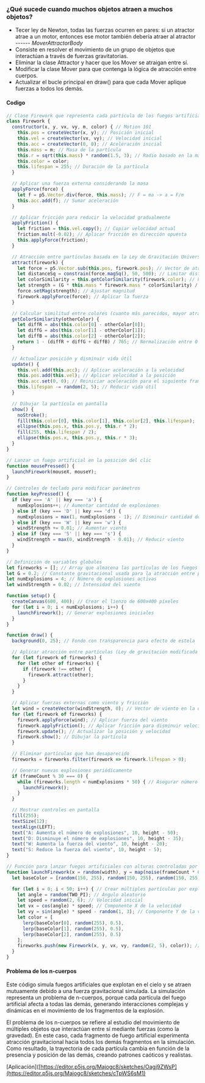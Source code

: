 ### ¿Qué sucede cuando muchos objetos atraen a muchos objetos?
- Tecer ley de Newton, todas las fuerzas ocurren en pares: si un atractor atrae a un motor, entonces ese motor también debería atraer al atractor ------ *MoverAttractorBody*
- Consiste en resolver el movimiento de un grupo de objetos que interactúan a través de fuerzas gravitatorias.
- Eliminar la clase Attractor y hacer que los Mover se atraigan entre sí.
- Modificar la clase Mover para que contenga la lógica de atracción entre cuerpos.
- Actualizar el bucle principal en draw() para que cada Mover aplique fuerzas a todos los demás.

#### Codigo

```js
// Clase Firework que representa cada partícula de los fuegos artificiales
class Firework {
  constructor(x, y, vx, vy, m, color) { // Motion 101
    this.pos = createVector(x, y); // Posición inicial
    this.vel = createVector(vx, vy); // Velocidad inicial
    this.acc = createVector(0, 0); // Aceleración inicial
    this.mass = m; // Masa de la partícula
    this.r = sqrt(this.mass) * random(1.5, 3); // Radio basado en la masa
    this.color = color; 
    this.lifespan = 255; // Duración de la partícula
  }

  // Aplicar una fuerza externa considerando la masa
  applyForce(force) {
    let f = p5.Vector.div(force, this.mass); // F = ma -> a = F/m
    this.acc.add(f); // Sumar aceleración
  }

  // Aplicar fricción para reducir la velocidad gradualmente
  applyFriction() {
    let friction = this.vel.copy(); // Copiar velocidad actual
    friction.mult(-0.02); // Aplicar fricción en dirección opuesta
    this.applyForce(friction);
  }

  // Atracción entre partículas basada en la Ley de Gravitación Universal, modificada por color
  attract(firework) {
    let force = p5.Vector.sub(this.pos, firework.pos); // Vector de atracción
    let distanceSq = constrain(force.magSq(), 50, 500); // Limitar distancia mínima y máxima
    let colorSimilarity = this.getColorSimilarity(firework.color); // Factor de atracción basado en color
    let strength = (G * this.mass * firework.mass * colorSimilarity) / distanceSq; // Fuerza de atracción
    force.setMag(strength); // Ajustar magnitud
    firework.applyForce(force); // Aplicar la fuerza
  }

  // Calcular similitud entre colores (cuanto más parecidos, mayor atracción)
  getColorSimilarity(otherColor) {
    let diffR = abs(this.color[0] - otherColor[0]);
    let diffG = abs(this.color[1] - otherColor[1]);
    let diffB = abs(this.color[2] - otherColor[2]);
    return 1 - (diffR + diffG + diffB) / 765; // Normalización entre 0 y 1
  }

  // Actualizar posición y disminuir vida útil
  update() {
    this.vel.add(this.acc); // Aplicar aceleración a la velocidad
    this.pos.add(this.vel); // Aplicar velocidad a la posición
    this.acc.set(0, 0); // Reiniciar aceleración para el siguiente frame
    this.lifespan -= random(2, 5); // Reducir vida útil
  }

  // Dibujar la partícula en pantalla
  show() {
    noStroke();
    fill(this.color[0], this.color[1], this.color[2], this.lifespan);
    ellipse(this.pos.x, this.pos.y, this.r * 2);
    fill(255, this.lifespan / 2);
    ellipse(this.pos.x, this.pos.y, this.r * 3);
  }
}

// Lanzar un fuego artificial en la posición del clic
function mousePressed() {
  launchFirework(mouseX, mouseY);
}

// Controles de teclado para modificar parámetros
function keyPressed() {
  if (key === 'A' || key === 'a') {
    numExplosions++; // Aumentar cantidad de explosiones
  } else if (key === 'D' || key === 'd') {
    numExplosions = max(1, numExplosions - 1); // Disminuir cantidad de explosiones
  } else if (key === 'W' || key === 'w') {
    windStrength += 0.01; // Aumentar viento
  } else if (key === 'S' || key === 's') {
    windStrength = max(0, windStrength - 0.01); // Reducir viento
  }
}

// Definición de variables globales
let fireworks = []; // Array que almacena las partículas de los fuegos artificiales
let G = 0.2; // Constante gravitacional usada para la atracción entre partículas
let numExplosions = 4; // Número de explosiones activas
let windStrength = 0.02; // Intensidad del viento

function setup() {
  createCanvas(600, 400); // Crear el lienzo de 600x400 píxeles
  for (let i = 0; i < numExplosions; i++) {
    launchFirework(); // Generar explosiones iniciales
  }
}

function draw() {
  background(0, 25); // Fondo con transparencia para efecto de estela

  // Aplicar atracción entre partículas (Ley de gravitación modificada por color)
  for (let firework of fireworks) {
    for (let other of fireworks) {
      if (firework !== other) {
        firework.attract(other);
      }
    }
  }

  // Aplicar fuerzas externas como viento y fricción
  let wind = createVector(windStrength, 0); // Vector de viento en la dirección X
  for (let firework of fireworks) {
    firework.applyForce(wind); // Aplicar fuerza del viento
    firework.applyFriction(); // Aplicar fricción para disminuir velocidad
    firework.update(); // Actualizar la posición y velocidad
    firework.show(); // Dibujar la partícula
  }

  // Eliminar partículas que han desaparecido
  fireworks = fireworks.filter(firework => firework.lifespan > 0);

  // Generar nuevas explosiones periódicamente
  if (frameCount % 30 === 0) {
    while (fireworks.length < numExplosions * 50) { // Asegurar número de partículas por explosión
      launchFirework();
    }
  }

  // Mostrar controles en pantalla
  fill(255);
  textSize(12);
  textAlign(LEFT);
  text("A: Aumenta el número de explosiones", 10, height - 50);
  text("D: Disminuye el número de explosiones", 10, height - 35);
  text("W: Aumenta la fuerza del viento", 10, height - 20);
  text("S: Reduce la fuerza del viento", 10, height - 5);
}

// Función para lanzar fuegos artificiales con alturas controladas por Perlin Noise
function launchFirework(x = random(width), y = map(noise(frameCount * 0.1), 0, 1, height * 0.2, height * 0.5)) {
  let baseColor = [random(150, 255), random(150, 255), random(150, 255)]; // Color base aleatorio

  for (let i = 0; i < 50; i++) { // Crear múltiples partículas por explosión
    let angle = random(TWO_PI); // Ángulo aleatorio
    let speed = random(2, 6); // Velocidad inicial
    let vx = cos(angle) * speed; // Componente X de la velocidad
    let vy = sin(angle) * speed - random(1, 3); // Componente Y de la velocidad con un ligero impulso hacia arriba
    let color = [
      lerp(baseColor[0], random(255), 0.5),
      lerp(baseColor[1], random(255), 0.5),
      lerp(baseColor[2], random(255), 0.5)
    ];
    fireworks.push(new Firework(x, y, vx, vy, random(2, 5), color)); // Agregar nueva partícula
  }
}

```
#### Problema de los n-cuerpos

Este código simula fuegos artificiales que explotan en el cielo y se atraen mutuamente debido a una fuerza gravitacional simulada. La simulación representa un problema de n-cuerpos, porque cada partícula del fuego artificial afecta a todas las demás, generando interacciones complejas y dinámicas en el movimiento de los fragmentos de la explosión.

El problema de los n-cuerpos se refiere al estudio del movimiento de múltiples objetos que interactúan entre sí mediante fuerzas (como la gravedad). En este caso, cada fragmento de fuego artificial experimenta atracción gravitacional hacia todos los demás fragmentos en la simulación. Como resultado, la trayectoria de cada partícula cambia en función de la presencia y posición de las demás, creando patrones caóticos y realistas.

[Aplicación]([https://editor.p5js.org/Majogc8/sketches/Oagj9ZWsP](https://editor.p5js.org/Majogc8/sketches/cTpWS6sM1)
